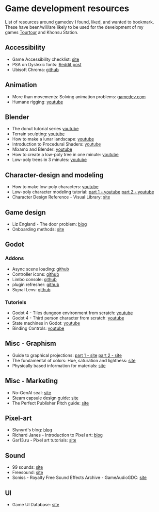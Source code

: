 # Game development resources

List of resources around gamedev I found, liked, and wanted to bookmark. These have been/will/are likely to be used for the development of my games [Tourtour](https://mdelorme.itch.io/tourtour) and Khonsu Station.

## Accessibility

* Game Accessibility checklist: [site](https://checklist.gg/templates/game-accessibility-checklist)
* PSA on Dyslexic fonts: [Reddit post](https://www.reddit.com/r/Dyslexia/comments/jtgovc/a_psa_on_dyslexia_friendly_fonts_from_the/)
* Ubisoft Chroma: [github](https://github.com/ubisoft/Chroma)

## Animation

* More than movements: Solving animation problems: [gamedev.com](https://www.gamedeveloper.com/art/more-than-movements-solving-animation-problems)
* Humane rigging: [youtube](https://www.youtube.com/playlist?list=PLE211C8C41F1AFBAB)

## Blender

* The donut tutorial series [youtube](https://www.youtube.com/watch?v=B0J27sf9N1Y)
* Terrain sculpting: [youtube](https://www.youtube.com/watch?v=-wqMvq5F2Uo)
* How to make a lunar landscape: [youtube](https://www.youtube.com/watch?v=3nipLkZYyxU)
* Introduction to Procedural Shaders: [youtube](https://www.youtube.com/watch?v=J5t7gzIfTt0)
* Mixamo and Blender: [youtube](https://www.youtube.com/watch?v=F25_c-Q0_Qw)
* How to create a low-poly tree in one minute: [youtube](https://www.youtube.com/watch?v=y7PdiGXbrD0)
* Low-poly trees in 3 minutes: [youtube](https://www.youtube.com/watch?v=P3WhEfdqXZY)

## Character-design and modeling

* How to make low-poly characters: [youtube](https://www.youtube.com/watch?v=aTTe_ap5v4Y)
* Low-poly character modeling tutorial: [part 1 - youtube](https://www.youtube.com/watch?v=VI0vMCLLjew) [part 2 - youtube](https://www.youtube.com/watch?v=YZ2by5aHPRQ)
* Character Design Reference - Visual Library: [site](https://characterdesignreferences.com/visual-library)

## Game design

* Liz England - The door problem: [blog](https://lizengland.com/blog/2014/04/the-door-problem/)
* Onboarding methods: [site](https://nerdyteachers.com/PICO-8/Game_Design/106)

## Godot

### Addons
* Async scene loading: [github](https://github.com/EiTaNBaRiBoA/AsyncScene)
* Controller icons: [github](https://github.com/rsubtil/controller_icons)
* Limbo console: [github](https://github.com/limbonaut/limbo_console)
* plugin refresher: [github](https://github.com/godot-extended-libraries/godot-plugin-refresher)
* Signal Lens: [github](https://github.com/yannlemos/Signal-Lens)

### Tutoriels
* Godot 4 - Tiles dungeon environment from scratch: [youtube](https://www.youtube.com/watch?v=VjuyfBaryu8)
* Godot 4 - Third person character from scratch: [youtube](https://www.youtube.com/watch?v=VasHZZyPpYU)
* State machines in Godot: [youtube](https://www.youtube.com/watch?v=oqFbZoA2lnU)
* Binding Controls: [youtube](https://www.youtube.com/watch?v=ZDPM45cHHlI)


## Misc - Graphism

* Guide to graphical projections: [part 1 - site](https://medium.com/retronator-magazine/game-developers-guide-to-graphical-projections-with-video-game-examples-part-1-introduction-aa3d051c137d) [part 2 - site](https://medium.com/retronator-magazine/game-developers-guide-to-graphical-projections-with-video-game-examples-part-2-multiview-8e9ad7d9e32f)
* The fundamental of colors: Hue, saturation and lightness: [site](http://vanseodesign.com/web-design/hue-saturation-and-lightness/)
* Physically based information for materials: [site](https://physicallybased.info/)

## Misc - Marketing

* No-GenAI seal: [site](https://www.polygon-treehouse.com/no-gen-ai-seal)
* Steam capsule design guide: [site](https://www.steamcapsule.com/guide)
* The Perfect Publisher Pitch guide: [site](https://www.gamesindustry.biz/the-perfect-publisher-pitch-deck)

## Pixel-art

* Slynyrd's blog: [blog](https://www.slynyrd.com/blog)
* Richard Janes - Introduction to Pixel art: [blog](http://rjanes.com/tutorials/introduction_to_pixel_art.php)
* Gar13.ru - Pixel art tutorials: [site](http://gas13.ru/v3/tutorials/)

## Sound

* 99 sounds: [site](https://99sounds.org/sounds/)
* Freesound: [site](https://freesound.org/)
* Soniss - Royalty Free Sound Effects Archive - GameAudioGDC: [site](https://sonniss.com/gameaudiogdc/)

## UI

* Game UI Database: [site](https://www.gameuidatabase.com/)
